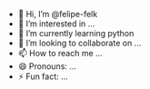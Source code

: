 - 👋 Hi, I’m @felipe-felk
- 👀 I’m interested in ...
- 🌱 I’m currently learning python
- 💞️ I’m looking to collaborate on ...
- 📫 How to reach me ...
- 😄 Pronouns: ...
- ⚡ Fun fact: ...

<!---
felipe-felk/felipe-felk is a ✨ special ✨ repository because its `README.md` (this file) appears on your GitHub profile.
You can click the Preview link to take a look at your changes.
--->
